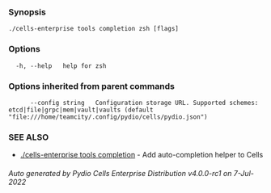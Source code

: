 

### Synopsis



```
./cells-enterprise tools completion zsh [flags]
```

### Options

```
  -h, --help   help for zsh
```

### Options inherited from parent commands

```
      --config string   Configuration storage URL. Supported schemes: etcd|file|grpc|mem|vault|vaults (default "file:///home/teamcity/.config/pydio/cells/pydio.json")
```

### SEE ALSO

* [./cells-enterprise tools completion](./cells-enterprise-tools-completion)	 - Add auto-completion helper to Cells

###### Auto generated by Pydio Cells Enterprise Distribution v4.0.0-rc1 on 7-Jul-2022

